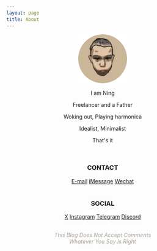 ```yaml
---
layout: page
title: About
---
```


<center>

<img src="assets/AVA.png" width="128" height="128">

<br>

<p>I am Ning</p>
<p>Freelancer and a Father</p>
<p>Woking out, Playing harmonica</p>
<p>Idealist, Minimalist</p>
<p>That's it</p>

<br>

<p><b><h3>CONTACT</h3></b></p>
<a href="mailto:ningyiqin@gmail.com">E-mail</a>
<a href="iMessage://+8618523795271">iMessage</a>
<a href="Wechat://+iamnyq">Wechat</a>

<br>
<br>

<p><b><h3>SOCIAL</h3></b></p>
<a href="https://x.com/ningyiqin">X</a>
<a href="https://www.instagram.com/ningyiqin/">Instagram</a>
<a href="https://t.me/qinglishec">Telegram</a>
<a href="https://discord.gg/T7brNdUNDH">Discord</a>

<br>
<br>

<p><i><font color="#a9a297">This Blog Does Not Accept Comments
<br>Whatever You Say Is Right</font></i></p>
